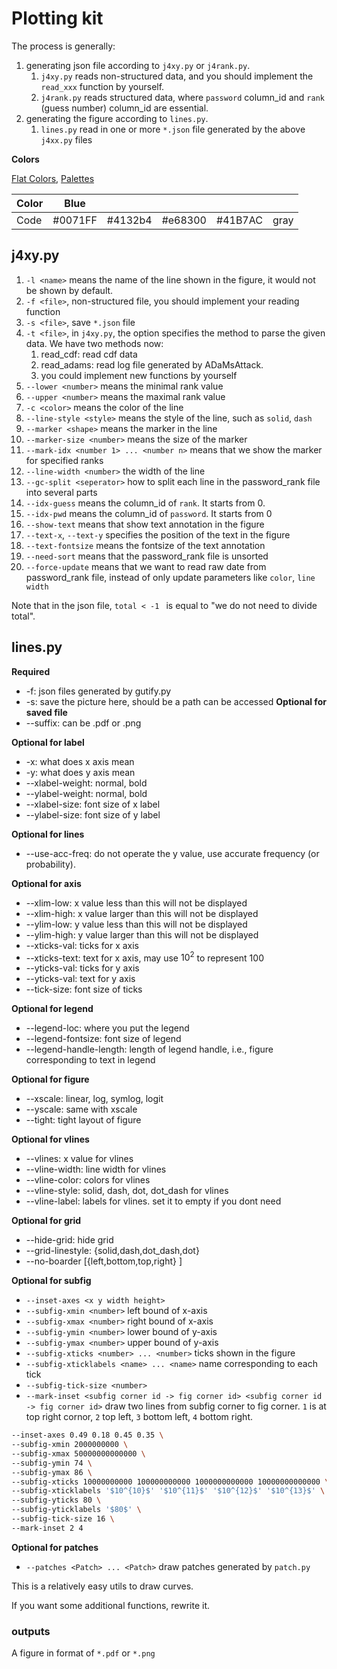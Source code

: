 # Plotting kit

The process is generally:

1. generating json file according to `j4xy.py` or `j4rank.py`.
    1. `j4xy.py` reads non-structured data, and you should implement the `read_xxx` function by yourself.
    2. `j4rank.py` reads structured data, where `password` column_id and `rank` (guess number) column_id are essential.
2. generating the figure according to `lines.py`.
    1. `lines.py` read in one or more `*.json` file generated by the above `j4xx.py` files

**Colors**

[Flat Colors](https://flatuicolors.com/), [Palettes](https://www.materialui.co/flatuicolors)

| Color | Blue    |         |         |         |      |
|-------|---------|---------|---------|---------|------|
| Code  | #0071FF | #4132b4 | #e68300 | #41B7AC | gray |

## j4xy.py

1. `-l <name>` means the name of the line shown in the figure, it would not be shown by default.
2. `-f <file>`, non-structured file, you should implement your reading function
3. `-s <file>`, save `*.json` file
4. `-t <file>`, in `j4xy.py`, the option specifies the method to parse the given data. We have two methods now:
   1. read_cdf: read cdf data 
   2. read_adams: read log file generated by ADaMsAttack.
   3. you could implement new functions by yourself
5. `--lower <number>` means the minimal rank value
6. `--upper <number>` means the maximal rank value
7. `-c <color>` means the color of the line
8. `--line-style <style>` means the style of the line, such as `solid`, `dash`
9. `--marker <shape>` means the marker in the line
10. `--marker-size <number>` means the size of the marker
11. `--mark-idx <number 1> ... <number n>` means that we show the marker for specified ranks
12. `--line-width <number>` the width of the line
13. `--gc-split <seperator>` how to split each line in the password_rank file into several parts
14. `--idx-guess` means the column_id of `rank`. It starts from 0.
15. `--idx-pwd` means the column_id of `password`. It starts from 0
16. `--show-text` means that show text annotation in the figure
17. `--text-x`, `--text-y` specifies the position of the text in the figure
18. `--text-fontsize` means the fontsize of the text annotation
19. `--need-sort` means that the password_rank file is unsorted
20. `--force-update` means that we want to read raw date from password_rank file, instead of only update parameters
    like `color`, `line width`

Note that in the json file, `total < -1 ` is equal to "we do not need to divide total".

## lines.py

**Required**

- -f: json files generated by gutify.py
- -s: save the picture here, should be a path can be accessed
  **Optional for saved file**
- --suffix: can be .pdf or .png

**Optional for label**

- -x: what does x axis mean
- -y: what does y axis mean
- --xlabel-weight: normal, bold
- --ylabel-weight: normal, bold
- --xlabel-size: font size of x label
- --ylabel-size: font size of y label

**Optional for lines**

- --use-acc-freq: do not operate the y value, use accurate frequency (or probability).

**Optional for axis**

- --xlim-low: x value less than this will not be displayed
- --xlim-high: x value larger than this will not be displayed
- --ylim-low: y value less than this will not be displayed
- --ylim-high: y value larger than this will not be displayed
- --xticks-val: ticks for x axis
- --xticks-text: text for x axis, may use $10^{2}$ to represent 100
- --yticks-val: ticks for y axis
- --yticks-val: text for y axis
- --tick-size: font size of ticks

**Optional for legend**

- --legend-loc: where you put the legend
- --legend-fontsize: font size of legend
- --legend-handle-length: length of legend handle, i.e., figure corresponding to text in legend

**Optional for figure**

- --xscale: linear, log, symlog, logit
- --yscale: same with xscale
- --tight: tight layout of figure

**Optional for vlines**

- --vlines: x value for vlines
- --vline-width: line width for vlines
- --vline-color: colors for vlines
- --vline-style: solid, dash, dot, dot_dash for vlines
- --vline-label: labels for vlines. set it to empty if you dont need

**Optional for grid**

- --hide-grid: hide grid
- --grid-linestyle: {solid,dash,dot_dash,dot}
- --no-boarder [{left,bottom,top,right} ]

**Optional for subfig**

- `--inset-axes <x y width height>`
- `--subfig-xmin <number>` left bound of x-axis
- `--subfig-xmax <number>` right bound of x-axis
- `--subfig-ymin <number>` lower bound of y-axis
- `--subfig-ymax <number>` upper bound of y-axis
- `--subfig-xticks <number> ... <number>` ticks shown in the figure
- `--subfig-xticklabels <name> ... <name>` name corresponding to each tick
- `--subfig-tick-size <number>`
- `--mark-inset <subfig corner id -> fig corner id> <subfig corner id -> fig corner id>`
  draw two lines from subfig corner to fig corner. `1` is at top right cornor, `2` top left, `3` bottom left, `4` bottom right.

```bash
--inset-axes 0.49 0.18 0.45 0.35 \
--subfig-xmin 2000000000 \
--subfig-xmax 50000000000000 \
--subfig-ymin 74 \
--subfig-ymax 86 \
--subfig-xticks 10000000000 100000000000 1000000000000 10000000000000 \
--subfig-xticklabels '$10^{10}$' '$10^{11}$' '$10^{12}$' '$10^{13}$' \
--subfig-yticks 80 \
--subfig-yticklabels '$80$' \
--subfig-tick-size 16 \
--mark-inset 2 4
```

**Optional for patches**

- `--patches <Patch> ... <Patch>` draw patches generated by `patch.py`

This is a relatively easy utils to draw curves.

If you want some additional functions, rewrite it.

### outputs

A figure in format of `*.pdf` or `*.png`


